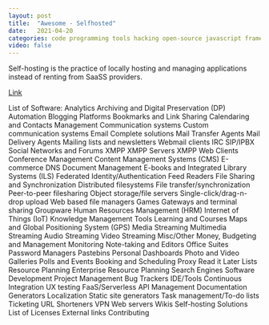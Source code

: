 ```yaml
---
layout: post
title:  "Awesome - Selfhosted"
date:   2021-04-20
categories: code programming tools hacking open-source javascript framework
video: false
---
```


Self-hosting is the practice of locally hosting and managing applications instead of renting from SaaSS providers.

[Link](//github.com/awesome-selfhosted/awesome-selfhosted)

List of Software:
Analytics
Archiving and Digital Preservation (DP)
Automation
Blogging Platforms
Bookmarks and Link Sharing
Calendaring and Contacts Management
Communication systems
Custom communication systems
Email
Complete solutions
Mail Transfer Agents
Mail Delivery Agents
Mailing lists and newsletters
Webmail clients
IRC
SIP/IPBX
Social Networks and Forums
XMPP
XMPP Servers
XMPP Web Clients
Conference Management
Content Management Systems (CMS)
E-commerce
DNS
Document Management
E-books and Integrated Library Systems (ILS)
Federated Identity/Authentication
Feed Readers
File Sharing and Synchronization
Distributed filesystems
File transfer/synchronization
Peer-to-peer filesharing
Object storage/file servers
Single-click/drag-n-drop upload
Web based file managers
Games
Gateways and terminal sharing
Groupware
Human Resources Management (HRM)
Internet of Things (IoT)
Knowledge Management Tools
Learning and Courses
Maps and Global Positioning System (GPS)
Media Streaming
Multimedia Streaming
Audio Streaming
Video Streaming
Misc/Other
Money, Budgeting and Management
Monitoring
Note-taking and Editors
Office Suites
Password Managers
Pastebins
Personal Dashboards
Photo and Video Galleries
Polls and Events
Booking and Scheduling
Proxy
Read it Later Lists
Resource Planning
Enterprise Resource Planning
Search Engines
Software Development
Project Management
Bug Trackers
IDE/Tools
Continuous Integration
UX testing
FaaS/Serverless
API Management
Documentation Generators
Localization
Static site generators
Task management/To-do lists
Ticketing
URL Shorteners
VPN
Web servers
Wikis
Self-hosting Solutions
List of Licenses
External links
Contributing